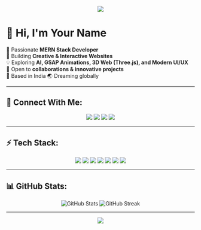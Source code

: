 <!-- Banner -->
<p align="center">
  <img src="https://capsule-render.vercel.app/api?type=waving&color=0:8A2BE2,100:00FFFF&height=200&section=header&text=Your%20Name%20Here&fontSize=40&fontColor=ffffff&animation=fadeIn&fontAlignY=35"/>
</p>

# 👋 Hi, I'm Your Name  

🚀 Passionate **MERN Stack Developer**  
🎨 Building **Creative & Interactive Websites**  
💡 Exploring **AI, GSAP Animations, 3D Web (Three.js), and Modern UI/UX**  
🤝 Open to **collaborations & innovative projects**  
📍 Based in India 🌏 Dreaming globally  

---

## 🔗 Connect With Me:
<p align="center">
  <a href="https://www.linkedin.com/in/yourlinkedin/"><img src="https://img.icons8.com/color/48/linkedin.png"/></a>
  <a href="https://twitter.com/yourtwitter"><img src="https://img.icons8.com/color/48/twitter.png"/></a>
  <a href="mailto:youremail@gmail.com"><img src="https://img.icons8.com/color/48/gmail.png"/></a>
  <a href="https://yourportfolio.com"><img src="https://img.icons8.com/color/48/domain.png"/></a>
</p>

---

## ⚡ Tech Stack:
<p align="center">
  <img src="https://img.icons8.com/color/48/html-5.png"/>
  <img src="https://img.icons8.com/color/48/css3.png"/>
  <img src="https://img.icons8.com/color/48/javascript.png"/>
  <img src="https://img.icons8.com/color/48/react-native.png"/>
  <img src="https://img.icons8.com/color/48/nodejs.png"/>
  <img src="https://img.icons8.com/color/48/mongodb.png"/>
  <img src="https://img.icons8.com/color/48/express.png"/>
</p>

---

## 📊 GitHub Stats:
<p align="center">
  <img src="https://github-readme-stats.vercel.app/api?username=YourUsername&show_icons=true&theme=radical" alt="GitHub Stats"/>
  <img src="https://github-readme-streak-stats.herokuapp.com/?user=YourUsername&theme=radical" alt="GitHub Streak"/>
</p>

---

<p align="center">
  <img src="https://capsule-render.vercel.app/api?type=waving&color=0:00FFFF,100:8A2BE2&height=120&section=footer"/>
</p>

